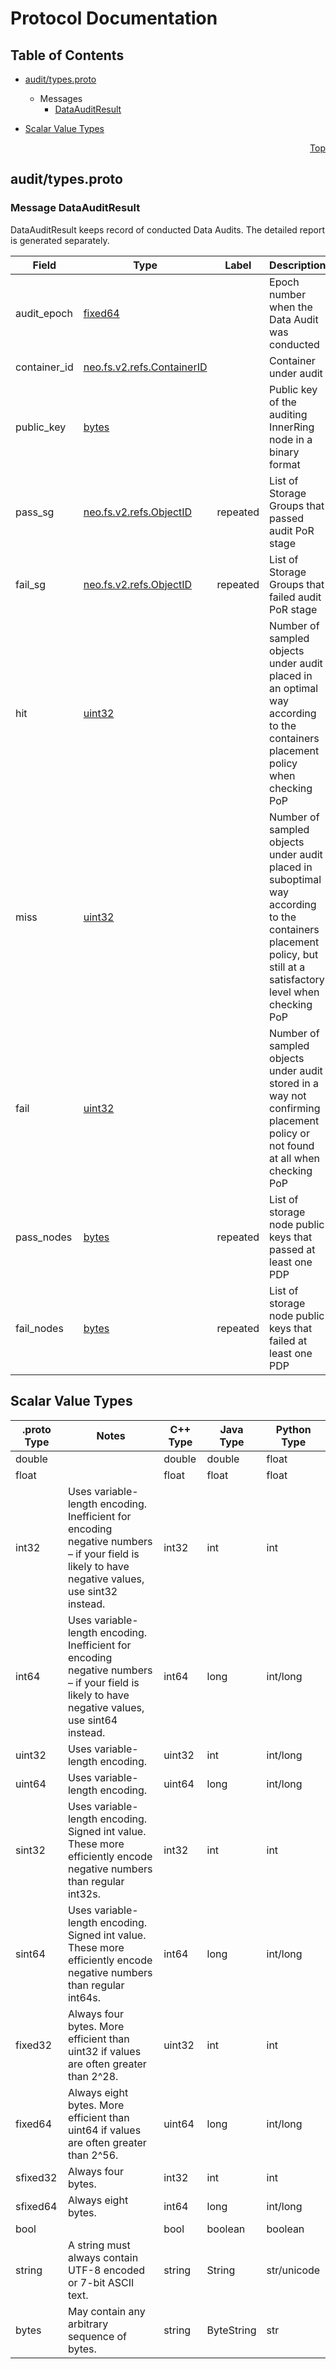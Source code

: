 # Protocol Documentation
<a name="top"></a>

## Table of Contents

- [audit/types.proto](#audit/types.proto)

  - Messages
    - [DataAuditResult](#neo.fs.v2.audit.DataAuditResult)
    

- [Scalar Value Types](#scalar-value-types)



<a name="audit/types.proto"></a>
<p align="right"><a href="#top">Top</a></p>

## audit/types.proto


 <!-- end services -->


<a name="neo.fs.v2.audit.DataAuditResult"></a>

### Message DataAuditResult
DataAuditResult keeps record of conducted Data Audits. The detailed report is
generated separately.


| Field | Type | Label | Description |
| ----- | ---- | ----- | ----------- |
| audit_epoch | [fixed64](#fixed64) |  | Epoch number when the Data Audit was conducted |
| container_id | [neo.fs.v2.refs.ContainerID](#neo.fs.v2.refs.ContainerID) |  | Container under audit |
| public_key | [bytes](#bytes) |  | Public key of the auditing InnerRing node in a binary format |
| pass_sg | [neo.fs.v2.refs.ObjectID](#neo.fs.v2.refs.ObjectID) | repeated | List of Storage Groups that passed audit PoR stage |
| fail_sg | [neo.fs.v2.refs.ObjectID](#neo.fs.v2.refs.ObjectID) | repeated | List of Storage Groups that failed audit PoR stage |
| hit | [uint32](#uint32) |  | Number of sampled objects under audit placed in an optimal way according to the containers placement policy when checking PoP |
| miss | [uint32](#uint32) |  | Number of sampled objects under audit placed in suboptimal way according to the containers placement policy, but still at a satisfactory level when checking PoP |
| fail | [uint32](#uint32) |  | Number of sampled objects under audit stored in a way not confirming placement policy or not found at all when checking PoP |
| pass_nodes | [bytes](#bytes) | repeated | List of storage node public keys that passed at least one PDP |
| fail_nodes | [bytes](#bytes) | repeated | List of storage node public keys that failed at least one PDP |

 <!-- end messages -->

 <!-- end enums -->



## Scalar Value Types

| .proto Type | Notes | C++ Type | Java Type | Python Type |
| ----------- | ----- | -------- | --------- | ----------- |
| <a name="double" /> double |  | double | double | float |
| <a name="float" /> float |  | float | float | float |
| <a name="int32" /> int32 | Uses variable-length encoding. Inefficient for encoding negative numbers – if your field is likely to have negative values, use sint32 instead. | int32 | int | int |
| <a name="int64" /> int64 | Uses variable-length encoding. Inefficient for encoding negative numbers – if your field is likely to have negative values, use sint64 instead. | int64 | long | int/long |
| <a name="uint32" /> uint32 | Uses variable-length encoding. | uint32 | int | int/long |
| <a name="uint64" /> uint64 | Uses variable-length encoding. | uint64 | long | int/long |
| <a name="sint32" /> sint32 | Uses variable-length encoding. Signed int value. These more efficiently encode negative numbers than regular int32s. | int32 | int | int |
| <a name="sint64" /> sint64 | Uses variable-length encoding. Signed int value. These more efficiently encode negative numbers than regular int64s. | int64 | long | int/long |
| <a name="fixed32" /> fixed32 | Always four bytes. More efficient than uint32 if values are often greater than 2^28. | uint32 | int | int |
| <a name="fixed64" /> fixed64 | Always eight bytes. More efficient than uint64 if values are often greater than 2^56. | uint64 | long | int/long |
| <a name="sfixed32" /> sfixed32 | Always four bytes. | int32 | int | int |
| <a name="sfixed64" /> sfixed64 | Always eight bytes. | int64 | long | int/long |
| <a name="bool" /> bool |  | bool | boolean | boolean |
| <a name="string" /> string | A string must always contain UTF-8 encoded or 7-bit ASCII text. | string | String | str/unicode |
| <a name="bytes" /> bytes | May contain any arbitrary sequence of bytes. | string | ByteString | str |

